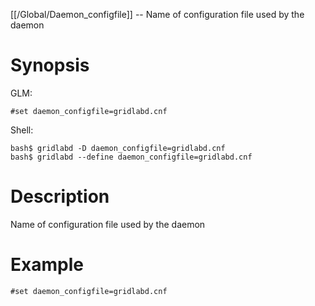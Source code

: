 [[/Global/Daemon_configfile]] -- Name of configuration file used by the daemon

# Synopsis

GLM:

~~~
#set daemon_configfile=gridlabd.cnf
~~~

Shell:

~~~
bash$ gridlabd -D daemon_configfile=gridlabd.cnf
bash$ gridlabd --define daemon_configfile=gridlabd.cnf
~~~

# Description

Name of configuration file used by the daemon

# Example

~~~
#set daemon_configfile=gridlabd.cnf
~~~
